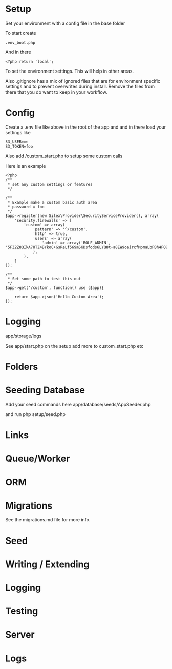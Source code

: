 # Setup

Set your environment with a config file in the base folder

To start create

~~~
.env_boot.php
~~~

And in there

~~~~
<?php return 'local';
~~~~

To set the environment settings. This will help in other areas.

Also .gitignore has a mix of ignored files that are for environment specific settings and to prevent overwrites during install.
Remove the files from there that you do want to keep in your workflow.

# Config

Create a .env file like above in the root of the app and and in there load your settings like

~~~
S3_USER=me
S3_TOKEN=foo
~~~~

Also add /custom_start.php to setup some custom calls

Here is an example

~~~
<?php
/**
 * set any custom settings or features
 */

/**
 * Example make a custom basic auth area
 * password = foo
 */
$app->register(new Silex\Provider\SecurityServiceProvider(), array(
    'security.firewalls' => [
        'custom' => array(
            'pattern' => '^/custom',
            'http' => true,
            'users' => array(
                'admin' => array('ROLE_ADMIN', '5FZ2Z8QIkA7UTZ4BYkoC+GsReLf569mSKDsfods6LYQ8t+a8EW9oaircfMpmaLbPBh4FOBiiFyLfuZmTSUwzZg=='),
            ),
        ),
    ]
));

/**
 * Set some path to test this out
 */
$app->get('/custom', function() use ($app){

    return $app->json('Hello Custom Area');
});
~~~

# Logging

app/storage/logs

See app/start.php on the setup
add more to custom_start.php etc

# Folders

# Seeding Database

Add your seed commands here
app/database/seeds/AppSeeder.php

and run php setup/seed.php

# Links

# Queue/Worker

# ORM

# Migrations

See the migrations.md file for more info.


# Seed

# Writing / Extending

# Logging

# Testing

# Server

# Logs


